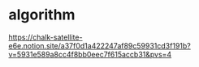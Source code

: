 # algorithm
https://chalk-satellite-e6e.notion.site/a37f0d1a422247af89c59931cd3f191b?v=5931e589a8cc4f8bb0eec7f615accb31&pvs=4

